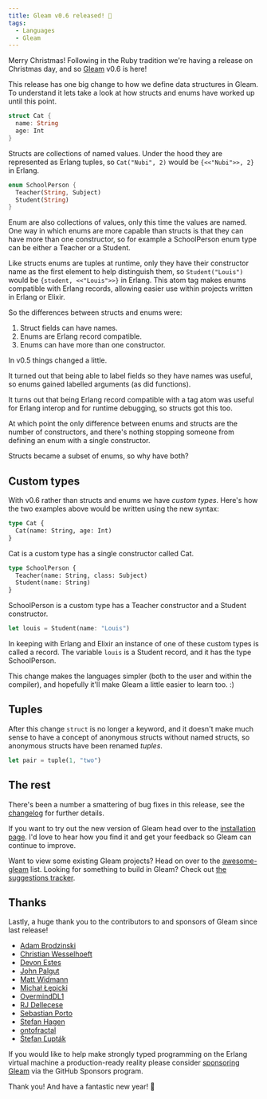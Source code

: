 ```yaml
---
title: Gleam v0.6 released! 🎄
tags:
  - Languages
  - Gleam
---
```


Merry Christmas! Following in the Ruby tradition we're having a release on
Christmas day, and so [Gleam](https://github.com/gleam-lang/gleam) v0.6 is here!

This release has one big change to how we define data structures in Gleam. To
understand it lets take a look at how structs and enums have worked up until
this point.

```rust
struct Cat {
  name: String
  age: Int
}
```

Structs are collections of named values. Under the hood they are represented
as Erlang tuples, so `Cat("Nubi", 2)` would be `{<<"Nubi">>, 2}` in Erlang.

```rust
enum SchoolPerson {
  Teacher(String, Subject)
  Student(String)
}
```

Enum are also collections of values, only this time the values are named.
One way in which enums are more capable than structs is that they can have
more than one constructor, so for example a SchoolPerson enum type can be
either a Teacher or a Student.

Like structs enums are tuples at runtime, only they have their constructor
name as the first element to help distinguish them, so `Student("Louis")`
would be `{student, <<"Louis">>}` in Erlang. This atom tag makes enums
compatible with Erlang records, allowing easier use within projects written in
Erlang or Elixir.

So the differences between structs and enums were:

1. Struct fields can have names.
2. Enums are Erlang record compatible.
3. Enums can have more than one constructor.

In v0.5 things changed a little.

It turned out that being able to label fields so they have names was useful,
so enums gained labelled arguments (as did functions).

It turns out that being Erlang record compatible with a tag atom was useful
for Erlang interop and for runtime debugging, so structs got this too.

At which point the only difference between enums and structs are the number of
constructors, and there's nothing stopping someone from defining an enum with
a single constructor.

Structs became a subset of enums, so why have both?


## Custom types

With v0.6 rather than structs and enums we have _custom types_. Here's how the
two examples above would be written using the new syntax:

```rust
type Cat {
  Cat(name: String, age: Int)
}
```
Cat is a custom type has a single constructor called Cat.

```rust
type SchoolPerson {
  Teacher(name: String, class: Subject)
  Student(name: String)
}
```

SchoolPerson is a custom type has a Teacher constructor and a Student constructor.

```rust
let louis = Student(name: "Louis")
```

In keeping with Erlang and Elixir an instance of one of these custom types is
called a record. The variable `louis` is a Student record, and it has the type
SchoolPerson.

This change makes the languages simpler (both to the user and within the
compiler), and hopefully it'll make Gleam a little easier to learn too. :)


## Tuples

After this change `struct` is no longer a keyword, and it doesn't make much
sense to have a concept of anonymous structs without named structs, so
anonymous structs have been renamed _tuples_.

```rust
let pair = tuple(1, "two")
```


## The rest

There's been a number a smattering of bug fixes in this release, see the
[changelog](https://github.com/gleam-lang/gleam/blob/master/CHANGELOG.md) for
further details.

If you want to try out the new version of Gleam head over to the [installation
page][installation]. I'd love to hear how you find it and get your feedback so
Gleam can continue to improve.

Want to view some existing Gleam projects? Head on over to the
[awesome-gleam][awesome-gleam] list. Looking for something to build in
Gleam? Check out [the suggestions tracker][suggestions].

[awesome-gleam]: https://github.com/gleam-lang/awesome-gleam
[suggestions]: https://github.com/gleam-lang/suggestions/issues
[installation]: https://gleam.run/getting-started/installing-gleam.html


## Thanks

Lastly, a huge thank you to the contributors to and sponsors of Gleam since
last release!

- [Adam Brodzinski](https://github.com/AdamBrodzinski)
- [Christian Wesselhoeft](https://github.com/xtian)
- [Devon Estes](https://github.com/devonestes)
- [John Palgut](https://github.com/Jwsonic)
- [Matt Widmann](https://github.com/mgwidmann)
- [Michał Łępicki](https://github.com/michallepicki)
- [OvermindDL1](https://github.com/OvermindDL1)
- [RJ Dellecese](https://github.com/rjdellecese)
- [Sebastian Porto](https://github.com/sporto)
- [Stefan Hagen](https://github.com/sthagen)
- [ontofractal](https://github.com/ontofractal)
- [Štefan Ľupták](https://github.com/EskiMag)


If you would like to help make strongly typed programming on the Erlang
virtual machine a production-ready reality please consider [sponsoring
Gleam][sponsor] via the GitHub Sponsors program.

Thank you! And have a fantastic new year! 💜

[sponsor]: https://github.com/sponsors/lpil
